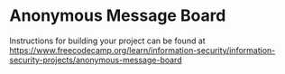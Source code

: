 # Anonymous Message Board

Instructions for building your project can be found at https://www.freecodecamp.org/learn/information-security/information-security-projects/anonymous-message-board

